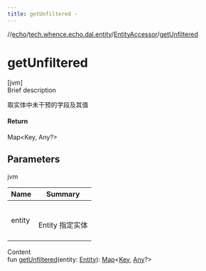 ```yaml
---
title: getUnfiltered -
---
```

//[echo](../../index.md)/[tech.whence.echo.dal.entity](../index.md)/[EntityAccessor](index.md)/[getUnfiltered](get-unfiltered.md)



# getUnfiltered  
[jvm]  
Brief description  


取实体中未干预的字段及其值



#### Return  


Map<Key, Any?>



## Parameters  
  
jvm  
  
|  Name|  Summary| 
|---|---|
| entity| <br><br>Entity 指定实体<br><br>
  
  
Content  
fun [getUnfiltered](get-unfiltered.md)(entity: [Entity](../-entity/index.md)): [Map](https://kotlinlang.org/api/latest/jvm/stdlib/kotlin.collections/-map/index.html)<[Key](../../tech.whence.echo.dal.schema.key/-key/index.md), [Any](https://kotlinlang.org/api/latest/jvm/stdlib/kotlin/-any/index.html)?>  



